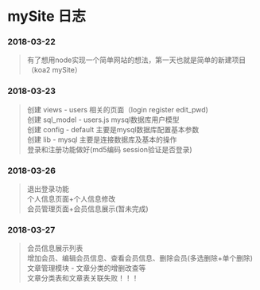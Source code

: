 # mySite 日志

### 2018-03-22 
> 有了想用node实现一个简单网站的想法，第一天也就是简单的新建项目（koa2 mySite）<br/>
### 2018-03-23
> 创建 views - users 相关的页面（login register edit_pwd)<br/>
> 创建 sql_model - users.js mysql数据库用户模型<br/>
> 创建 config - default 主要是mysql数据库配置基本参数<br/>
> 创建 lib - mysql 主要是连接数据库及基本的操作<br/>
> 登录和注册功能做好(md5编码 session验证是否登录)<br/>
### 2018-03-26
> 退出登录功能<br/>
> 个人信息页面+个人信息修改<br/>
> 会员管理页面+会员信息展示(暂未完成)<br/>

### 2018-03-27
> 会员信息展示列表<br/>
> 增加会员、编辑会员信息、查看会员信息、删除会员(多选删除+单个删除)<br/>
> 文章管理模块 - 文章分类的增删改查等<br/>
> 文章分类表和文章表关联失败！！！<br/>
